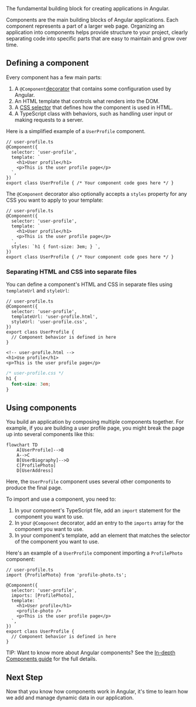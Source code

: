 <docs-decorative-header title="Components" imgSrc="adev/src/assets/images/components.svg"> <!-- markdownlint-disable-line -->
The fundamental building block for creating applications in Angular.
</docs-decorative-header>

Components are the main building blocks of Angular applications. Each component represents a part of a larger web page. Organizing an application into components helps provide structure to your project, clearly separating code into specific parts that are easy to maintain and grow over time.

## Defining a component

Every component has a few main parts:

1. A `@Component`[decorator](https://www.typescriptlang.org/docs/handbook/decorators.html) that contains some configuration used by Angular.
2. An HTML template that controls what renders into the DOM.
3. A [CSS selector](https://developer.mozilla.org/docs/Learn/CSS/Building_blocks/Selectors) that defines how the component is used in HTML.
4. A TypeScript class with behaviors, such as handling user input or making requests to a server.

Here is a simplified example of a `UserProfile` component.

```angular-ts
// user-profile.ts
@Component({
  selector: 'user-profile',
  template: `
    <h1>User profile</h1>
    <p>This is the user profile page</p>
  `,
})
export class UserProfile { /* Your component code goes here */ }
```

The `@Component` decorator also optionally accepts a `styles` property for any CSS you want to apply to your template:

```angular-ts
// user-profile.ts
@Component({
  selector: 'user-profile',
  template: `
    <h1>User profile</h1>
    <p>This is the user profile page</p>
  `,
  styles: `h1 { font-size: 3em; } `,
})
export class UserProfile { /* Your component code goes here */ }
```

### Separating HTML and CSS into separate files

You can define a component's HTML and CSS in separate files using `templateUrl` and `styleUrl`:

```angular-ts
// user-profile.ts
@Component({
  selector: 'user-profile',
  templateUrl: 'user-profile.html',
  styleUrl: 'user-profile.css',
})
export class UserProfile {
  // Component behavior is defined in here
}
```

```angular-html
<!-- user-profile.html -->
<h1>Use profile</h1>
<p>This is the user profile page</p>
```

```css
/* user-profile.css */
h1 {
  font-size: 3em;
}
```

## Using components

You build an application by composing multiple components together. For example, if you are building a user profile page, you might break the page up into several components like this:

```mermaid
flowchart TD
    A[UserProfile]-->B
    A-->C
    B[UserBiography]-->D
    C[ProfilePhoto]
    D[UserAddress]
```

Here, the `UserProfile` component uses several other components to produce the final page.

To import and use a component, you need to:
1. In your component's TypeScript file, add an `import` statement for the component you want to use.
2. In your `@Component` decorator, add an entry to the `imports` array for the component you want to use.
3. In your component's template, add an element that matches the selector of the component you want to use.

Here's an example of a `UserProfile` component importing a `ProfilePhoto` component:

```angular-ts
// user-profile.ts
import {ProfilePhoto} from 'profile-photo.ts';

@Component({
  selector: 'user-profile',
  imports: [ProfilePhoto],
  template: `
    <h1>User profile</h1>
    <profile-photo />
    <p>This is the user profile page</p>
  `,
})
export class UserProfile {
  // Component behavior is defined in here
}
```

TIP: Want to know more about Angular components? See the [In-depth Components guide](guide/components) for the full details.

## Next Step

Now that you know how components work in Angular, it's time to learn how we add and manage dynamic data in our application.

<docs-pill-row>
  <docs-pill title="Reactivity with signals" href="essentials/signals" />
  <docs-pill title="In-depth components guide" href="guide/components" />
</docs-pill-row>
